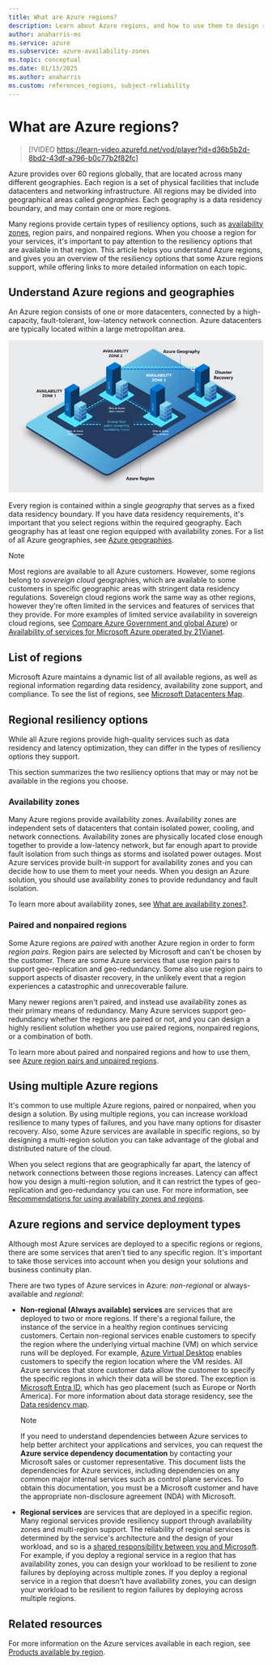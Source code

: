 ```yaml
---
title: What are Azure regions?
description: Learn about Azure regions, and how to use them to design resilient solutions.
author: anaharris-ms
ms.service: azure
ms.subservice: azure-availability-zones
ms.topic: conceptual
ms.date: 01/13/2025
ms.author: anaharris
ms.custom: references_regions, subject-reliability
---
```


# What are Azure regions?

>[!VIDEO https://learn-video.azurefd.net/vod/player?id=d36b5b2d-8bd2-43df-a796-b0c77b2f82fc]

Azure provides over 60 regions globally, that are located across many different geographies. Each region is a set of physical facilities that include datacenters and networking infrastructure. All regions may be divided into geographical areas called *geographies*. Each geography is a data residency boundary, and may contain one or more regions.

Many regions provide certain types of resiliency options, such as [availability zones](./availability-zones-overview.md), region pairs, and nonpaired regions. When you choose a region for your services, it's important to pay attention to the resiliency options that are available in that region. This article helps you understand Azure regions, and gives you an overview of the resiliency options that some Azure regions support, while offering links to more detailed information on each topic.

## Understand Azure regions and geographies

An Azure region consists of one or more datacenters, connected by a high-capacity, fault-tolerant, low-latency network connection. Azure datacenters are typically located within a large metropolitan area.

![Image depicting high availability via asynchronous replication of applications and data across other Azure regions for disaster recovery protection.](./media/cross-region-replication.png)

Every region is contained within a single *geography* that serves as a fixed data residency boundary. If you have data residency requirements, it's important that you select regions within the required geography. Each geography has at least one region equipped with availability zones. For a list of all Azure geographies, see [Azure geographies](https://azure.microsoft.com/explore/global-infrastructure/geographies).

> [!NOTE]
> Most regions are available to all Azure customers. However, some regions belong to *sovereign cloud* geographies, which are available to some customers in specific geographic areas with stringent data residency regulations. Sovereign cloud regions work the same way as other regions, however they're often limited in the services and features of services that they provide. For more examples of limited service availability in sovereign cloud regions, see [Compare Azure Government and global Azure](/azure/azure-government/compare-azure-government-global-azure)) or [Availability of services for Microsoft Azure operated by 21Vianet](/azure/reliability/sovereign-cloud-china).

## List of regions

Microsoft Azure maintains a dynamic list of all available regions, as well as regional information regarding data residency, availability zone support, and compliance. To see the list of regions, see [Microsoft Datacenters Map](https://datacenters.microsoft.com/globe/explore/).

## Regional resiliency options

While all Azure regions provide high-quality services such as data residency and latency optimization, they can differ in the types of resiliency options they support. 

This section summarizes the two resiliency options that may or may not be available in the regions you choose.

### Availability zones

Many Azure regions provide availability zones. Availability zones are independent sets of datacenters that contain isolated power, cooling, and network connections. Availability zones are physically located close enough together to provide a low-latency network, but far enough apart to provide fault isolation from such things as storms and isolated power outages. Most Azure services provide built-in support for availability zones and you can decide how to use them to meet your needs. When you design an Azure solution, you should use availability zones to provide redundancy and fault isolation.

To learn more about availability zones, see [What are availability zones?](./availability-zones-overview.md).

### Paired and nonpaired regions

Some Azure regions are *paired* with another Azure region in order to form *region pairs*. Region pairs are selected by Microsoft and can't be chosen by the customer. There are some Azure services that use region pairs to support geo-replication and geo-redundancy. Some also use region pairs to support aspects of disaster recovery, in the unlikely event that a region experiences a catastrophic and unrecoverable failure.

Many newer regions aren't paired, and instead use availability zones as their primary means of redundancy. Many Azure services support geo-redundancy whether the regions are paired or not, and you can design a highly resilient solution whether you use paired regions, nonpaired regions, or a combination of both.

To learn more about paired and nonpaired regions and how to use them, see [Azure region pairs and unpaired regions](./regions-paired.md).

## Using multiple Azure regions

It's common to use multiple Azure regions, paired or nonpaired, when you design a solution. By using multiple regions, you can increase workload resilience to many types of failures, and you have many options for disaster recovery. Also, some Azure services are available in specific regions, so by designing a multi-region solution you can take advantage of the global and distributed nature of the cloud. 

When you select regions that are geographically far apart, the latency of network connections between those regions increases. Latency can affect how you design a multi-region solution, and it can restrict the types of geo-replication and geo-redundancy you can use. For more information, see [Recommendations for using availability zones and regions](/azure/well-architected/reliability/regions-availability-zones).

## Azure regions and service deployment types

Although most Azure services are deployed to a specific regions or regions, there are some services that aren't tied to any specific region. It's important to take those services into account when you design your solutions and business continuity plan.

There are two types of Azure services in Azure: *non-regional* or always-available and *regional*:

- **Non-regional (Always available) services** are services that are deployed to two or more regions. If there's a regional failure, the instance of the service in a healthy region continues servicing customers. Certain non-regional services enable customers to specify the region where the underlying virtual machine (VM) on which service runs will be deployed. For example, [Azure Virtual Desktop](https://azure.microsoft.com/services/virtual-desktop/) enables customers to specify the region location where the VM resides. All Azure services that store customer data allow the customer to specify the specific regions in which their data will be stored. The exception is [Microsoft Entra ID](https://azure.microsoft.com/services/active-directory/), which has geo placement (such as Europe or North America). For more information about data storage residency, see the [Data residency map](https://azure.microsoft.com/global-infrastructure/data-residency/).


    >[!NOTE]
    >If you need to understand dependencies between Azure services to help better architect your applications and services, you can request the **Azure service dependency documentation** by contacting your Microsoft sales or customer representative. This document lists the dependencies for Azure services, including dependencies on any common major internal services such as control plane services. To obtain this documentation, you must be a Microsoft customer and have the appropriate non-disclosure agreement (NDA) with Microsoft.

- **Regional services** are services that are deployed in a specific region. Many regional services provide resiliency support through availability zones and multi-region support.  The reliability of regional services is determined by the service's architecture and the design of your workload, and so is a [shared responsibility between you and Microsoft](./concept-shared-responsibility.md).  For example, if you deploy a regional service in a region that has availability zones, you can design your workload to be resilient to zone failures by deploying across multiple zones. If you deploy a regional service in a region that doesn't have availability zones, you can design your workload to be resilient to region failures by deploying across multiple regions.


## Related resources

For more information on the Azure services available in each region, see [Products available by region](https://azure.microsoft.com/explore/global-infrastructure/products-by-region).
